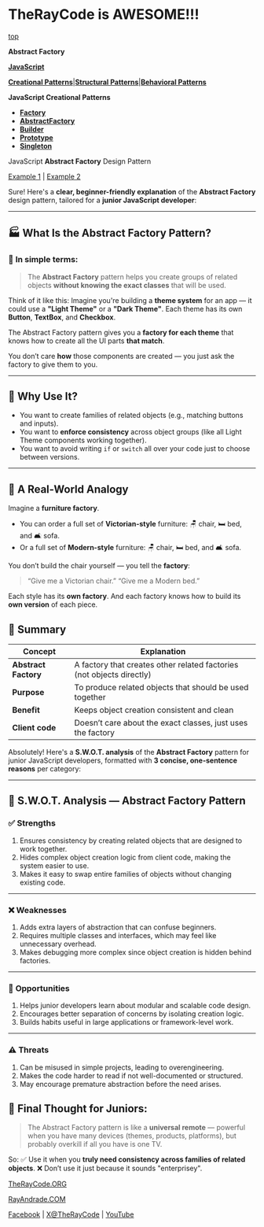 # TheRayCode is AWESOME!!!

[top](../README.md)

**Abstract Factory**

**[JavaScript](../README.md)** 

**[Creational Patterns](../README.md)**|**[Structural Patterns](../../Structural/README.md)**|**[Behavioral Patterns](../../Behavioral/README.md)**

**JavaScript Creational Patterns**

 * **[Factory](../Factory/README.md)**
 * **[AbstractFactory](../AbstractFactory/README.md)**
 * **[Builder](../Builder/README.md)**
 * **[Prototype](../Prototype/README.md)**
 * **[Singleton](../Singleton/README.md)**

JavaScript **Abstract Factory** Design Pattern

[Example 1](./Example1/README.md) | [Example 2](./Example2/README.md)


Sure! Here's a **clear, beginner-friendly explanation** of the **Abstract Factory** design pattern, tailored for a **junior JavaScript developer**:

---

## 🏭 What Is the Abstract Factory Pattern?

### 🎯 **In simple terms:**

> The **Abstract Factory** pattern helps you create groups of related objects **without knowing the exact classes** that will be used.

Think of it like this:
Imagine you're building a **theme system** for an app — it could use a **"Light Theme"** or a **"Dark Theme"**.
Each theme has its own **Button**, **TextBox**, and **Checkbox**.

The Abstract Factory pattern gives you a **factory for each theme** that knows how to create all the UI parts **that match**.

You don’t care **how** those components are created — you just ask the factory to give them to you.

---

## 🧱 Why Use It?

* You want to create families of related objects (e.g., matching buttons and inputs).
* You want to **enforce consistency** across object groups (like all Light Theme components working together).
* You want to avoid writing `if` or `switch` all over your code just to choose between versions.

---

## 🧪 A Real-World Analogy

Imagine a **furniture factory**.

* You can order a full set of **Victorian-style** furniture: 🪑 chair, 🛏️ bed, and 🛋️ sofa.
* Or a full set of **Modern-style** furniture: 🪑 chair, 🛏️ bed, and 🛋️ sofa.

You don’t build the chair yourself — you tell the **factory**:

> “Give me a Victorian chair.”
> “Give me a Modern bed.”

Each style has its **own factory**. And each factory knows how to build its **own version** of each piece.



## 🧠 Summary

| Concept              | Explanation                                                           |
| -------------------- | --------------------------------------------------------------------- |
| **Abstract Factory** | A factory that creates other related factories (not objects directly) |
| **Purpose**          | To produce related objects that should be used together               |
| **Benefit**          | Keeps object creation consistent and clean                            |
| **Client code**      | Doesn’t care about the exact classes, just uses the factory           |


Absolutely! Here's a **S.W\.O.T. analysis** of the **Abstract Factory** pattern for junior JavaScript developers, formatted with **3 concise, one-sentence reasons** per category:

---

## 🧠 S.W\.O.T. Analysis — Abstract Factory Pattern

### ✅ **Strengths**

1. Ensures consistency by creating related objects that are designed to work together.
2. Hides complex object creation logic from client code, making the system easier to use.
3. Makes it easy to swap entire families of objects without changing existing code.

---

### ❌ **Weaknesses**

1. Adds extra layers of abstraction that can confuse beginners.
2. Requires multiple classes and interfaces, which may feel like unnecessary overhead.
3. Makes debugging more complex since object creation is hidden behind factories.

---

### 🌱 **Opportunities**

1. Helps junior developers learn about modular and scalable code design.
2. Encourages better separation of concerns by isolating creation logic.
3. Builds habits useful in large applications or framework-level work.

---

### ⚠️ **Threats**

1. Can be misused in simple projects, leading to overengineering.
2. Makes the code harder to read if not well-documented or structured.
3. May encourage premature abstraction before the need arises.


## 📌 Final Thought for Juniors:

> The Abstract Factory pattern is like a **universal remote** — powerful when you have many devices (themes, products, platforms), but probably overkill if all you have is one TV.

So:
✅ Use it when you **truly need consistency across families of related objects**.
❌ Don’t use it just because it sounds "enterprisey".

[TheRayCode.ORG](https://www.TheRayCode.org)

[RayAndrade.COM](https://www.RayAndrade.com)

[Facebook](https://www.facebook.com/TheRayCode/) | [X@TheRayCode](https://www.x.com/TheRayCode/) | [YouTube](https://www.youtube.com/TheRayCode/)

